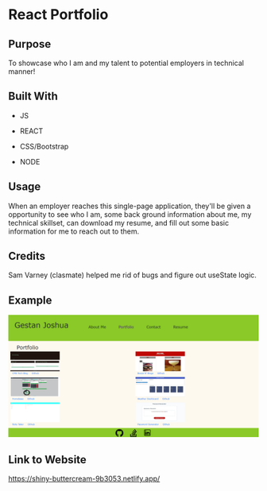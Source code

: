 # React Portfolio

## Purpose

To showcase who I am and my talent to potential employers in technical manner!


## Built With

* JS

* REACT

* CSS/Bootstrap

* NODE

## Usage

When an employer reaches this single-page application, they'll be given a opportunity to see who I am, some back ground information about me, my technical skillset, can download my resume, and fill out some basic information for me to reach out to them.


## Credits

Sam Varney (clasmate) helped me rid of bugs and figure out useState logic.

## Example

![portfolio](./src/assets/images/new_portfolio.png)


## Link to Website

https://shiny-buttercream-9b3053.netlify.app/

